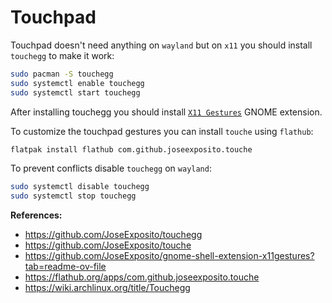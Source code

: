 # Touchpad

Touchpad doesn't need anything on `wayland` but on `x11` you should install `touchegg` to make it work:

```bash
sudo pacman -S touchegg
sudo systemctl enable touchegg
sudo systemctl start touchegg
```

After installing touchegg you should install [`X11 Gestures`](https://github.com/JoseExposito/gnome-shell-extension-x11gestures) GNOME extension.

To customize the touchpad gestures you can install `touche` using `flathub`:

```bash
flatpak install flathub com.github.joseexposito.touche
```

To prevent conflicts disable `touchegg` on `wayland`:

```bash
sudo systemctl disable touchegg
sudo systemctl stop touchegg
```

**References:**

- <https://github.com/JoseExposito/touchegg>
- <https://github.com/JoseExposito/touche>
- <https://github.com/JoseExposito/gnome-shell-extension-x11gestures?tab=readme-ov-file>
- <https://flathub.org/apps/com.github.joseexposito.touche>
- <https://wiki.archlinux.org/title/Touchegg>

